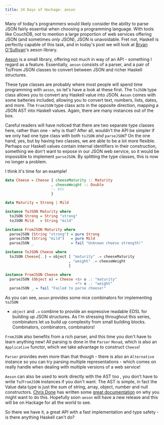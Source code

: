 ```yaml
---
title: 24 Days of Hackage: aeson
---
```


Many of today's programmers would likely consider the ability to parse JSON
fairly essential when choosing a programming language. With tools like CouchDB,
not to mention a large proportion of web services offering JSON (and sometimes
*only* JSON), JSON is unavoidable. Fret not, Haskell is perfectly capable of
this task, and in today's post we will look at
[Bryan O'Sullivan](http://www.serpentine.com/blog/)'s aeson library.

[Aeson](http://hackage.haskell.org/package/aeson) is a small library,
offering not much in way of an API - something I regard as a
feature. Essentially, `aeson` consists of a parser, and a pair of To/From JSON
classes to convert between JSON and richer Haskell structures.

These type classes are probably where most people will spend time programming
with `aeson`, so let's have a look at these first. The `ToJSON` type class
allows you to convert any Haskell value into JSON. `Aeson` comes with some
batteries included, allowing you to convert text, numbers, lists, dates, and
more. The `FromJSON` type class acts in the opposite direction, mapping a JSON
AST into Haskell values. Again, there are many instances out of the box.

Careful readers will have noticed that there are two separate type classes here,
rather than one - why is that? After all, wouldn't the API be simpler if we only
had one type class with both `toJSON` *and* `parseJSON`? On the one hand, yes,
but by having two classes, we are able to be a lot more flexible. Perhaps our
Haskell values contain internal identifiers in their construction, something we
don't want to expose in our JSON web service, so it would be impossible to
implement `parseJSON`. By splitting the type classes, this is now no longer a
problem.

I think it's time for an example!

```haskell
data Cheese = Cheese { cheeseMaturity :: Maturity
                     , cheeseWeight :: Double
                     -- etc
                     }

data Maturity = Strong | Mild

instance ToJSON Maturity where
  toJSON Strong = String "strong"
  toJSON Mild   = String "mild"

instance FromJSON Maturity where
  parseJSON (String "strong") = pure Strong
  parseJSON (String "mild")   = pure Mild
  parseJSON _                 = fail "Unknown cheese strength!"

instance ToJSON Cheese where
  toJSON Cheese{..} = object [ "maturity" .= cheeseMaturity
                             , "weight" .= cheeseWeight
                             ]

instance FromJSON Cheese where
  parseJSON (Object o) = Cheese <$> o .: "maturity"
                                <*> o .: "weight"
  parseJSON _ = fail "Failed to parse cheese!"
```

As you can see, `aeson` provides some nice combinators for implementing `toJSON`
- `object` and `.=` combine to provide an expressive readable EDSL for building
up JSON structures. As I'm stressing throughout this series, combinators let us
build up complexity from small building blocks. Combinators, combinators,
combinators!

`FromJSON` also benefits from a rich parser, and this time you don't have to
learn anything new! All parsing is done in the `Parser` `Monad`, which is also
an `Applicative` functor, which we take advantage to construct `Cheese`!

`Parser` provides even more than that though - there is also an `Alternative`
instance so you can try parsing multiple representations - which comes on really
handle when dealing with multiple versions of a web service!

`Aeson` can also be used to work directly with the AST too , you don't have to
write `To`/`FromJSON` instances if you don't want. The AST is simple, in fact
the Value data type is just the sum of string, array, object, number and null
constructors. [Chris Done](http://chrisdone.com/) has written some
[great documentation](http://chrisdone.com/aeson/dist/doc/html/aeson/Data-Aeson.html)
on why you might want to do this. Hopefully soon `aeson` will have a new release
and this will be on Hackage for all the world to see.

So there we have it, a great API with a fast implementation and type safety - is
there anything Haskell can't do?
